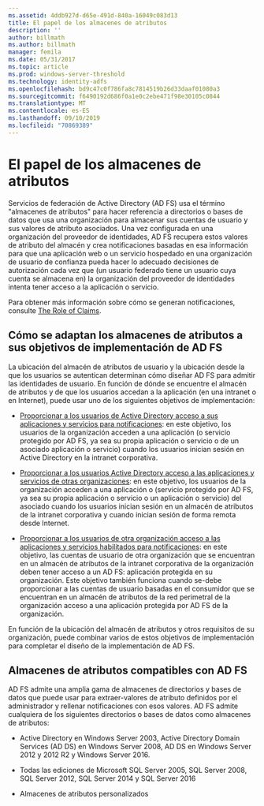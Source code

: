 ```yaml
---
ms.assetid: 4ddb927d-d65e-491d-840a-16049c083d13
title: El papel de los almacenes de atributos
description: ''
author: billmath
ms.author: billmath
manager: femila
ms.date: 05/31/2017
ms.topic: article
ms.prod: windows-server-threshold
ms.technology: identity-adfs
ms.openlocfilehash: bd9c47c0f786fa8c7814519b26d33daaf01080a3
ms.sourcegitcommit: f6490192d686f0a1e0c2ebe471f98e30105c0844
ms.translationtype: MT
ms.contentlocale: es-ES
ms.lasthandoff: 09/10/2019
ms.locfileid: "70869389"
---
```

# <a name="the-role-of-attribute-stores"></a>El papel de los almacenes de atributos
Servicios de federación de Active Directory (AD FS) usa el término "almacenes de atributos" para hacer referencia a directorios o bases de datos que usa una organización para almacenar sus cuentas de usuario y sus valores de atributo asociados. Una vez configurada en una organización del proveedor de identidades, AD FS recupera estos valores de atributo del almacén y crea notificaciones basadas en esa información para que una aplicación web o un servicio hospedado en una organización de usuario de confianza pueda hacer lo adecuado decisiones de autorización cada vez que \(un usuario federado tiene un usuario cuya cuenta se almacena en\) la organización del proveedor de identidades intenta tener acceso a la aplicación o servicio.  
  
Para obtener más información sobre cómo se generan notificaciones, consulte [The Role of Claims](The-Role-of-Claims.md).  
  
## <a name="how-attribute-stores-fit-in-with-your-ad-fs-deployment-goals"></a>Cómo se adaptan los almacenes de atributos a sus objetivos de implementación de AD FS  
La ubicación del almacén de atributos de usuario y la ubicación desde la que los usuarios se autentican determinan cómo diseñar AD FS para admitir las identidades de usuario. En función de dónde se encuentre el almacén de atributos y de que los usuarios accedan a la aplicación \(en una intranet o en Internet\), puede usar uno de los siguientes objetivos de implementación:  
  
-   [Proporcionar a los usuarios de Active Directory acceso a sus aplicaciones y servicios para notificaciones](https://technet.microsoft.com/library/dd807071.aspx): en este objetivo, los usuarios de la organización acceden a una aplicación \(o servicio protegido por AD FS, ya sea su propia aplicación o servicio o de un asociado aplicación o servicio\) cuando los usuarios inician sesión en Active Directory en la intranet corporativa.  
  
-   [Proporcionar a los usuarios Active Directory acceso a las aplicaciones y servicios de otras organizaciones](https://technet.microsoft.com/library/dd807123.aspx): en este objetivo, los usuarios de la organización acceden a una aplicación o \(servicio protegido por AD FS, ya sea su propia aplicación o servicio o un aplicación o servicio\) del asociado cuando los usuarios inician sesión en un almacén de atributos de la intranet corporativa y cuando inician sesión de forma remota desde Internet.  
  
-   [Proporcionar a los usuarios de otra organización acceso a las aplicaciones y servicios habilitados para notificaciones](https://technet.microsoft.com/library/dd807099.aspx): en este objetivo, las cuentas de usuario de otra organización que se encuentran en un almacén de atributos de la intranet corporativa de la organización deben tener acceso a un AD FS: aplicación protegida en su organización. Este objetivo también funciona cuando se\-debe proporcionar a las cuentas de usuario basadas en el consumidor que se encuentran en un almacén de atributos de la red perimetral de la organización acceso a una aplicación protegida por AD FS de la organización.  
  
En función de la ubicación del almacén de atributos y otros requisitos de su organización, puede combinar varios de estos objetivos de implementación para completar el diseño de la implementación de AD FS.  
  
## <a name="attribute-stores-that-are-supported-by-ad-fs"></a>Almacenes de atributos compatibles con AD FS  
AD FS admite una amplia gama de almacenes de directorios y bases de datos que puede usar para extraer\-valores de atributo definidos por el administrador y rellenar notificaciones con esos valores. AD FS admite cualquiera de los siguientes directorios o bases de datos como almacenes de atributos:  
  
-   Active Directory en Windows Server 2003, Active Directory Domain Services \(AD DS\) en Windows Server 2008, AD DS en Windows Server 2012 y 2012 R2 y Windows Server 2016. 
  
-   Todas las ediciones de Microsoft SQL Server 2005, SQL Server 2008, SQL Server 2012, SQL Server 2014 y SQL Server 2016  
  
-   Almacenes de atributos personalizados  
  

